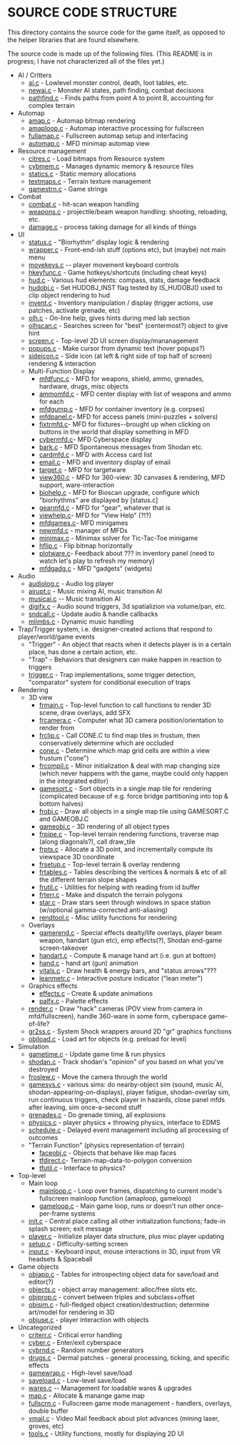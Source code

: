 SOURCE CODE STRUCTURE
=====================

This directory contains the source code for the game itself, as opposed to the helper libraries that are found elsewhere.

The source code is made up of the following files. (This README is in progress; I have not characterized all of the files yet.)

* AI / Critters
  * [ai.c](AI.C)              - Lowlevel monster control, death, loot tables, etc.
  * [newai.c](NEWAI.C)        - Monster AI states, path finding, combat decisions
  * [pathfind.c](PATHFIND.C)  - Finds paths from point A to point B, accounting for complex terrain
* Automap
  * [amap.c](AMAP.C)          - Automap bitmap rendering
  * [amaploop.c](AMAPLOOP.C)  - Automap interactive processing for fullscreen
  * [fullamap.c](FULLAMAP.C)  - Fullscreen automap setup and interfacing
  * [automap.c](AUTOMAP.C)    - MFD minimap automap view
* Resource management
  * [citres.c](CITRES.C)      - Load bitmaps from Resource system
  * [cybmem.c](CYBMEM.C)      - Manages dynamic memory & resource files
  * [statics.c](STATICS.C)    - Static memory allocations
  * [textmaps.c](TEXTMAPS.C)  - Terrain texture management
  * [gamestrn.c](GAMESTRN.C)  - Game strings
* Combat
  * [combat.c](COMBAT.C)      - hit-scan weapon handling
  * [weapons.c](WEAPONS.C)    - projectile/beam weapon handling: shooting, reloading, etc.
  * [damage.c](DAMAGE.C)      - process taking damage for all kinds of things
* UI
  * [status.c](STATUS.C)      - "Biorhythm" display logic & rendering
  * [wrapper.c](WRAPPER.C)    - Front-end-ish stuff (options etc), but (maybe) not main menu
  * [movekeys.c](MOVEKEYS.C)  -- player movement keyboard controls
  * [hkeyfunc.c](HKEYFUNC.C)  - Game hotkeys/shortcuts (including cheat keys)
  * [hud.c](HUD.C)            - Various hud elements: compass, stats, damage feedback
  * [hudobj.c](HUDOBJ.C)      - Set HUDOBJ_INST flag tested by IS_HUDOBJ() used to clip object rendering to hud
  * [invent.c](INVENT.C)      - Inventory manipulation / display (trigger actions, use patches, activate grenade, etc)
  * [olh.c](OLH.C)            - On-line help, gives hints during med lab section
  * [olhscan.c](OLHSCAN.C)    - Searches screen for "best" (centermost?) object to give hint
  * [screen.c](SCREEN.C)      - Top-level 2D UI screen display/mananagement
  * [popups.c](POPUPS.C)      - Make cursor from dynamic text (hover popups?)
  * [sideicon.c](SIDEICON.C)  - Side icon (at left & right side of top half of screen) rendering & interaction
  * Multi-Function Display
    * [mfdfunc.c](MFDFUNC.C)  - MFD for weapons, shield, ammo, grenades, hardware, drugs, misc objects
    * [ammomfd.c](AMMOMFD.C)  - MFD center display with list of weapons and ammo for each
    * [mfdgump.c](MFDGUMP.C)  - MFD for container inventory (e.g. corpses)
    * [mfdpanel.c](MFDPANEL.C)- MFD for access panels (mini-puzzles + solvers)
    * [fixtrmfd.c](FIXTRMFD.C)- MFD for fixtures--brought up when clicking on buttons in the world that display something in MFD
    * [cybermfd.c](CYBERMFD.C)- MFD Cyberspace display
    * [bark.c](BARK.C)        - MFD Spontaneous messages from Shodan etc.
    * [cardmfd.c](CARDMFD.C)  - MFD with Access card list
    * [email.c](EMAIL.C)      - MFD and inventory display of email
    * [target.c](TARGET.C)    - MFD for targetware
    * [view360.c](VIEW360.c)  - MFD for 360-view: 3D canvases & rendering, MFD support, ware-interaction
    * [biohelp.c](BIOHELP.C)  - MFD for Bioscan upgrade, configure which "biorhythms" are displayed by [status.c]
    * [gearmfd.c](GEARMFD.C)  - MFD for "gear", whatever that is
    * [viewhelp.c](VIEWHELP.C)- MFD for "View Help" (?!?)
    * [mfdgames.c](MFDGAMES.C)- MFD minigames
    * [newmfd.c](NEWMFD.C)    - manager of MFDs
    * [minimax.c](MINIMAX.C)  - Minimax solver for Tic-Tac-Toe minigame
    * [hflip.c](HFLIP.C)      - Flip bitmap horizontally
    * [plotware.c](PLOTWARE.C)- Feedback about ??? in inventory panel (need to watch let's play to refresh my memory)
    * [mfdgadg.c](MFDGADG.C)  - MFD "gadgets" (widgets)
* Audio
  * [audiolog.c](AUDIOLOG.C)  - Audio log player
  * [airupt.c](AIRUPT.C)      - Music mixing AI, music transition AI
  * [musicai.c](MUSICAI.C)    -- Music transition AI
  * [digifx.c](DIGIFX.C)      - Audio sound triggers, 3d spatializion via volume/pan, etc.
  * [sndcall.c](SNDCALL.C)    - Update audio & handle callbacks
  * [mlimbs.c](MLIMBS.C)      - Dynamic music handling
* Trap/Trigger system, i.e. designer-created actions that respond to player/world/game events
  * "Trigger"   - An object that reacts when it detects player is in a certain place, has done a certain action, etc.
  * "Trap"      - Behaviors that designers can make happen in reaction to triggers
  * [trigger.c](TRIGGER.C)    - Trap implementations, some trigger detection, "comparator" system for conditional execution of traps
* Rendering
  * 3D view
    * [frmain.c](FRMAIN.C)      - Top-level function to call functions to render 3D scene, draw overlays, add SFX
    * [frcamera.c](FRCAMERA.C)  - Computer what 3D camera position/orientation to render from
    * [frclip.c](FRCLIP.C)      - Call CONE.C to find map tiles in frustum, then conservatively determine which are occluded
    * [cone.c](CONE.C)          - Determine which map grid cells are within a view frustum ("cone")
    * [frcompil.c](FRCOMPIL.C)  - Minor initialization & deal with map changing size (which never happens with the game, maybe could only happen in the integrated editor)
    * [gamesort.c](GAMESORT.C)  - Sort objects in a single map tile for rendering (complicated because of e.g. force bridge partitioning into top & bottom halves)
    * [frobj.c](FROBJ.C)        - Draw all objects in a single map tile using GAMESORT.C and GAMEOBJ.C
    * [gameobj.c](GAMEOBJ.C)    - 3D rendering of all object types
    * [frpipe.c](FRPIPE.C)      - Top-level terrain rendering functions, traverse map (along diagonals?), call draw_tile
    * [frpts.c](FRPTS.C)        - Allocate a 3D point, and incrementally compute its viewspace 3D coordinate
    * [frsetup.c](FRSETUP.C)    - Top-level terrain & overlay rendering
    * [frtables.c](FRTABLES.C)  - Tables describing the vertices & normals & etc of all the different terrain slope shapes
    * [frutil.c](FRUTIL.C)      - Utilities for helping with reading from id buffer
    * [frterr.c](FRTERR.C)      - Make and dispatch the terrain polygons 
    * [star.c](STAR.C)          - Draw stars seen through windows in space station (w/optional gamma-corrected anti-aliasing)
    * [rendtool.c](RENDTOOL.C)  - Misc utility functions for rendering
  * Overlays 
    * [gamerend.c](GAMEREND.C)  - Special effects dealty/life overlays, player beam weapon, handart (gun etc), emp effects(?), Shodan end-game screen-takeover
    * [handart.c](HANDART.C)    - Compute & manage hand art (i.e. gun at bottom)
    * [hand.c](hand.c)          - hand art (gun) animation
    * [vitals.c](VITALS.C)      - Draw health & energy bars, and "status arrows"???
    * [leanmetr.c](LEANMETR.C)  - Interactive posture indicator ("lean meter")
  * Graphics effects
    * [effects.c](EFFECTS.C)    - Create & update animations
    * [palfx.c](PALFX.C)        - Palette effects
  * [render.c](RENDER.C)      - Draw "hack" cameras (POV view from camera in mfd/fullscreen), handle 360-ware in some form, cyberspace game-of-life?
  * [gr2ss.c](GR2SS.C)        - System Shock wrappers around 2D "gr" graphics functions
  * [objload.c](OBJLOAD.C)    - Load art for objects (e.g. preload for level)
* Simulation
  * [gametime.c](GAMETIME.C)  - Update game time & run physics
  * [shodan.c](SHODAN.C)      - Track shodan's "opinion" of you based on what you've destroyed
  * [froslew.c](FROSLEW.C)    - Move the camera through the world
  * [gamesys.c](GAMESYS.C)    - various sims: do nearby-object sim (sound, music AI, shodan-appearing-on-displays), player fatigue, shodan-overlay sim, run continuous triggers, check player in hazards, close panel mfds after leaving, sim once-a-second stuff
  * [grenades.c](GRENADES.C)  - Do grenade timing, all explosions
  * [physics.c](PHYSICS.C)    - player physics + throwing physics, interface to EDMS 
  * [schedule.c](SCHEDULE.C)  - Delayed event management including all processing of outcomes
  * "Terrain Function" (physics representation of terrain)
    * [faceobj.c](FACEOBJ.C)  - Objects that behave like map faces
    * [tfdirect.c](TFDIRECT.C)- Terrain-map-data-to-polygon conversion
    * [tfutil.c](TFUTIL.C)    - Interface to physics?
* Top-level
  * Main loop
     * [mainloop.c](MAINLOOP.C)  - Loop over frames, dispatching to current mode's fullscreen mainloop function (amaploop, gameloop)
     * [gameloop.c](GAMELOOP.C)  - Main game loop, runs or doesn't run other once-per-frame systems
  * [init.c](INIT.C)          - Central place calling all other initialization functions; fade-in splash screen; exit message
  * [player.c](PLAYER.C)      - Initialize player data structure, plus misc player updating
  * [setup.c](SETUP.C)        - Difficulty-setting screen
  * [input.c](INPUT.C)     - Keyboard input, mouse interactions in 3D, input from VR headsets & Spaceball
* Game objects
  * [objapp.c](OBJAPP.C)      - Tables for introspecting object data for save/load and editor(?)
  * [objects.c](OBJECTS.C)    - object array management: alloc/free slots etc.
  * [objprop.c](OBJPROP.C)    - convert between triples and subclass+offset
  * [objsim.c](OBJSIM.C)      - full-fledged object creation/destruction; determine art/model for rendering in 3D
  * [objuse.c](OBJUSE.C)      - player interaction with objects
* Uncategorized
  * [criterr.c](CRITERR.C)    - Critical error handling
  * [cyber.c](CYBER.C)        - Enter/exit cyberspace
  * [cybrnd.c](CYBRND.C)      - Random number generators
  * [drugs.c](DRUGS.C)        - Dermal patches - general processing, ticking, and specific effects
  * [gamewrap.c](GAMEWRAP.C)  - High-level save/load
  * [saveload.c](SAVELOAD.C)  - Low-level save/load
  * [wares.c](WARES.C)        -- Management for loadable wares & upgrades
  * [map.c](MAP.C)            - Allocate & manange game map
  * [fullscrn.c](FULLSCRN.C)  - Fullscreen game mode management - handlers, overlays, double buffer
  * [vmail.c](VMAIL.C)      - Video Mail feedback about plot advances (mining laser, groves, etc)
  * [tools.c](TOOLS.C)     - Utility functions, mostly for displaying 2D UI
